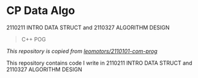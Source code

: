 # CP Data Algo

2110211 INTRO DATA STRUCT and 2110327 ALGORITHM DESIGN

> C++ POG

_This repository is copied from [leomotors/2110101-com-prog](https://github.com/leomotors/2110101-com-prog)_

This repository contains code I write in 2110211 INTRO DATA STRUCT and 2110327 ALGORITHM DESIGN
